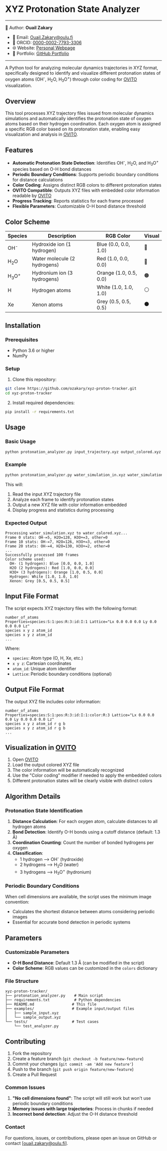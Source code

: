 # XYZ Protonation State Analyzer
---

📄 Author: **Ouail Zakary**  
- 📧 Email: [Ouail.Zakary@oulu.fi](mailto:Ouail.Zakary@oulu.fi)  
- 🔗 ORCID: [0000-0002-7793-3306](https://orcid.org/0000-0002-7793-3306)  
- 🌐 Website: [Personal Webpage](https://cc.oulu.fi/~nmrwww/members/Ouail_Zakary.html)  
- 📁 Portfolio: [GitHub Portfolio](https://ozakary.github.io/)

---
A Python tool for analyzing molecular dynamics trajectories in XYZ format, specifically designed to identify and visualize different protonation states of oxygen atoms (OH<sup>-</sup>, H<sub>2</sub>O, H<sub>3</sub>O<sup>+</sup>) through color coding for [OVITO](https://www.ovito.org/) visualization.

## Overview

This tool processes XYZ trajectory files issued from molecular dynamics simulations and automatically identifies the protonation state of oxygen atoms based on their hydrogen coordination. Each oxygen atom is assigned a specific RGB color based on its protonation state, enabling easy visualization and analysis in [OVITO](https://www.ovito.org/).

## Features

- **Automatic Protonation State Detection**: Identifies OH<sup>-</sup>, H<sub>2</sub>O, and H<sub>3</sub>O<sup>+</sup> species based on O-H bond distances
- **Periodic Boundary Conditions**: Supports periodic boundary conditions for distance calculations
- **Color Coding**: Assigns distinct RGB colors to different protonation states
- **OVITO Compatible**: Outputs XYZ files with embedded color information readable by [OVITO](https://www.ovito.org/)
- **Progress Tracking**: Reports statistics for each frame processed
- **Flexible Parameters**: Customizable O-H bond distance threshold

## Color Scheme

| Species | Description | RGB Color | Visual |
|---------|-------------|-----------|---------|
| OH<sup>-</sup> | Hydroxide ion (1 hydrogen) | Blue (0.0, 0.0, 1.0) | 🔵 |
| H<sub>2</sub>O | Water molecule (2 hydrogens) | Red (1.0, 0.0, 0.0) | 🔴 |
| H<sub>3</sub>O<sup>+</sup> | Hydronium ion (3 hydrogens) | Orange (1.0, 0.5, 0.0) | 🟠 |
| H | Hydrogen atoms | White (1.0, 1.0, 1.0) | ⚪ |
| Xe | Xenon atoms | Grey (0.5, 0.5, 0.5) | ⚫ |

## Installation

### Prerequisites

- Python 3.6 or higher
- NumPy

### Setup

1. Clone this repository:
```bash
git clone https://github.com/ozakary/xyz-proton-tracker.git
cd xyz-proton-tracker
```

2. Install required dependencies:
```bash
pip install -r requirements.txt
```

## Usage

### Basic Usage

```bash
python protonation_analyzer.py input_trajectory.xyz output_colored.xyz
```

### Example

```bash
python protonation_analyzer.py water_simulation_in.xyz water_simulation_out.xyz
```

This will:
1. Read the input XYZ trajectory file
2. Analyze each frame to identify protonation states
3. Output a new XYZ file with color information embedded
4. Display progress and statistics during processing

### Expected Output

```
Processing water_simulation.xyz to water_colored.xyz...
Frame 0 stats: OH-=5, H2O=128, H3O+=3, other=0
Frame 10 stats: OH-=7, H2O=126, H3O+=3, other=0
Frame 20 stats: OH-=4, H2O=130, H3O+=2, other=0
...
Successfully processed 100 frames
Color scheme used:
  OH- (1 hydrogen): Blue [0.0, 0.0, 1.0]
  H2O (2 hydrogens): Red [1.0, 0.0, 0.0]
  H3O+ (3 hydrogens): Orange [1.0, 0.5, 0.0]
  Hydrogen: White [1.0, 1.0, 1.0]
  Xenon: Grey [0.5, 0.5, 0.5]
```

## Input File Format

The script expects XYZ trajectory files with the following format:

```
number_of_atoms
Properties=species:S:1:pos:R:3:id:I:1 Lattice="Lx 0.0 0.0 0.0 Ly 0.0 0.0 0.0 Lz"
species x y z atom_id
species x y z atom_id
...
```

Where:
- `species`: Atom type (O, H, Xe, etc.)
- `x y z`: Cartesian coordinates
- `atom_id`: Unique atom identifier
- `Lattice`: Periodic boundary conditions (optional)

## Output File Format

The output XYZ file includes color information:

```
number_of_atoms
Properties=species:S:1:pos:R:3:id:I:1:color:R:3 Lattice="Lx 0.0 0.0 0.0 Ly 0.0 0.0 0.0 Lz"
species x y z atom_id r g b
species x y z atom_id r g b
...
```

## Visualization in [OVITO](https://www.ovito.org/)

1. Open [OVITO](https://www.ovito.org/)
2. Load the output colored XYZ file
3. The color information will be automatically recognized
4. Use the "Color coding" modifier if needed to apply the embedded colors
5. Different protonation states will be clearly visible with distinct colors

## Algorithm Details

### Protonation State Identification

1. **Distance Calculation**: For each oxygen atom, calculate distances to all hydrogen atoms
2. **Bond Detection**: Identify O-H bonds using a cutoff distance (default: 1.3 Å)
3. **Coordination Counting**: Count the number of bonded hydrogens per oxygen
4. **Classification**:
   - 1 hydrogen --> OH<sup>-</sup> (hydroxide)
   - 2 hydrogens --> H<sub>2</sub>O (water)
   - 3 hydrogens --> H<sub>3</sub>O<sup>+</sup> (hydronium)

### Periodic Boundary Conditions

When cell dimensions are available, the script uses the minimum image convention:
- Calculates the shortest distance between atoms considering periodic images
- Essential for accurate bond detection in periodic systems

## Parameters

### Customizable Parameters

- **O-H Bond Distance**: Default 1.3 Å (can be modified in the script)
- **Color Scheme**: RGB values can be customized in the `colors` dictionary

### File Structure

```
xyz-proton-tracker/
├── protonation_analyzer.py    # Main script
├── requirements.txt           # Python dependencies
├── README.md                 # This file
├── examples/                 # Example input/output files
│   ├── sample_input.xyz
│   └── sample_output.xyz
└── tests/                    # Test cases
    └── test_analyzer.py
```

## Contributing

1. Fork the repository
2. Create a feature branch (`git checkout -b feature/new-feature`)
3. Commit your changes (`git commit -am 'Add new feature'`)
4. Push to the branch (`git push origin feature/new-feature`)
5. Create a Pull Request

### Common Issues

1. **"No cell dimensions found"**: The script will still work but won't use periodic boundary conditions
2. **Memory issues with large trajectories**: Process in chunks if needed
3. **Incorrect bond detection**: Adjust the O-H distance threshold

### Contact

For questions, issues, or contributions, please open an issue on GitHub or contact [ouail.zakary@oulu.fi].
